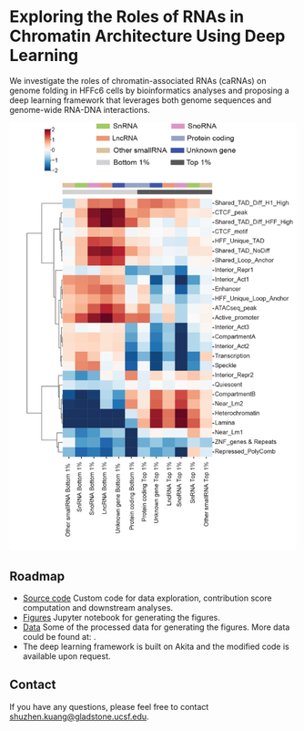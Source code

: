 # Exploring the Roles of RNAs in Chromatin Architecture Using Deep Learning
We investigate the roles of chromatin-associated RNAs (caRNAs) on genome folding in HFFc6 cells by bioinformatics analyses and proposing a deep learning framework that leverages both genome sequences and genome-wide RNA-DNA interactions. 

![plot](Image/Figure5B.png)

## Roadmap
- [Source code](/Code) Custom code for data exploration, contribution score computation and downstream analyses.
- [Figures](/Code/CaRNAs_in_Chromatin_Architecture_Figures.ipynb) Jupyter notebook for generating the figures.
- [Data](/Data) Some of the processed data for generating the figures. More data could be found at: .
- The deep learning framework is built on Akita and the modified code is available upon request.

## Contact
If you have any questions, please feel free to contact shuzhen.kuang@gladstone.ucsf.edu.


